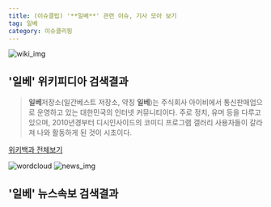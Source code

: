 ```yaml
---
title: (이슈클립) '**일베**' 관련 이슈, 기사 모아 보기
tag: 일베
category: 이슈클리핑
---
```

![wiki_img](https://user-images.githubusercontent.com/42597476/44503234-41136a80-a6d0-11e8-9071-6fc6418eafe4.png)
## **'**일베**'** 위키피디아 검색결과
>**일베**저장소(일간베스트 저장소, 약칭 **일베**)는 주식회사 아이비에서 통신판매업으로 운영하고 있는 대한민국의 인터넷 커뮤니티이다. 주로 정치, 유머 등을 다루고 있으며, 2010년경부터 디시인사이드의 코미디 프로그램 갤러리 사용자들이 갈라져 나와 활동하게 된 것이 시초이다.

<a href="https://ko.wikipedia.org/wiki/일베" target="_blank">위키백과 전체보기</a>

![wordcloud](https://s3.ap-northeast-2.amazonaws.com/lyrics101-wordcloud/2018-08-31-1535669287.png)
![news_img](https://user-images.githubusercontent.com/42597476/44507050-1206f400-a6e4-11e8-8d98-7ffbfebb353f.png)
## **'**일베**'** 뉴스속보 검색결과

